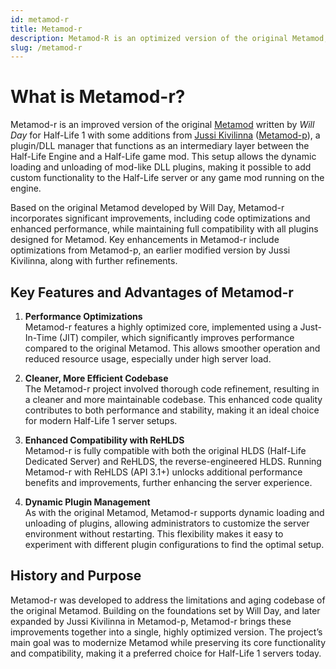 ```yaml
---
id: metamod-r
title: Metamod-r
description: Metamod-R is an optimized version of the original Metamod, enhancing performance and compatibility for Half-Life 1 servers.
slug: /metamod-r
---
```


# What is Metamod-r?

Metamod-r is an improved version of the original [Metamod](http://metamod.org/) written by _Will Day_ for Half-Life 1 with some additions from [Jussi Kivilinna](https://github.com/jkivilin) ([Metamod-p](https://github.com/jkivilin/metamod-p)), a plugin/DLL manager that functions as an intermediary layer between the Half-Life Engine and a Half-Life game mod.  This setup allows the dynamic loading and unloading of mod-like DLL plugins, making it possible to add custom functionality to the Half-Life server or any game mod running on the engine.

Based on the original Metamod developed by Will Day, Metamod-r incorporates significant improvements, including code optimizations and enhanced performance, while maintaining full compatibility with all plugins designed for Metamod. Key enhancements in Metamod-r include optimizations from Metamod-p, an earlier modified version by Jussi Kivilinna, along with further refinements.

## Key Features and Advantages of Metamod-r

1. **Performance Optimizations**  
   Metamod-r features a highly optimized core, implemented using a Just-In-Time (JIT) compiler, which significantly improves performance compared to the original Metamod. This allows smoother operation and reduced resource usage, especially under high server load.

2. **Cleaner, More Efficient Codebase**  
   The Metamod-r project involved thorough code refinement, resulting in a cleaner and more maintainable codebase. This enhanced code quality contributes to both performance and stability, making it an ideal choice for modern Half-Life 1 server setups.

3. **Enhanced Compatibility with ReHLDS**  
   Metamod-r is fully compatible with both the original HLDS (Half-Life Dedicated Server) and ReHLDS, the reverse-engineered HLDS. Running Metamod-r with ReHLDS (API 3.1+) unlocks additional performance benefits and improvements, further enhancing the server experience.

4. **Dynamic Plugin Management**  
   As with the original Metamod, Metamod-r supports dynamic loading and unloading of plugins, allowing administrators to customize the server environment without restarting. This flexibility makes it easy to experiment with different plugin configurations to find the optimal setup.

## History and Purpose

Metamod-r was developed to address the limitations and aging codebase of the original Metamod. Building on the foundations set by Will Day, and later expanded by Jussi Kivilinna in Metamod-p, Metamod-r brings these improvements together into a single, highly optimized version. The project’s main goal was to modernize Metamod while preserving its core functionality and compatibility, making it a preferred choice for Half-Life 1 servers today.
